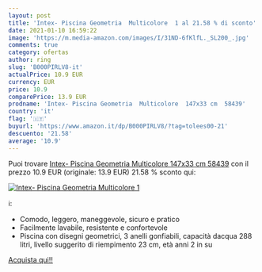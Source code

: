 ```yaml
---
layout: post
title: 'Intex- Piscina Geometria  Multicolore  1 al 21.58 % di sconto'
date: 2021-01-10 16:59:22
image: 'https://m.media-amazon.com/images/I/31ND-6fKlfL._SL200_.jpg'
comments: true
category: ofertas
author: ring
slug: 'B000PIRLV8-it'
actualPrice: 10.9 EUR
currency: EUR
price: 10.9
comparePrice: 13.9 EUR
prodname: 'Intex- Piscina Geometria  Multicolore  147x33 cm  58439'
country: 'it'
flag: '🇮🇹'
buyurl: 'https://www.amazon.it/dp/B000PIRLV8/?tag=tolees00-21'
descuento: '21.58'
average: '10.9'
---
```


Puoi trovare [Intex- Piscina Geometria  Multicolore  147x33 cm  58439](https://www.amazon.it/dp/B000PIRLV8/?tag=tolees00-21) con il prezzo 10.9 EUR (originale: 13.9 EUR) 21.58 % sconto qui:

[![Intex- Piscina Geometria  Multicolore  1](https://m.media-amazon.com/images/I/31ND-6fKlfL._SL200_.jpg)](https://www.amazon.it/dp/B000PIRLV8/?tag=tolees00-21)

ℹ️:

- Comodo, leggero, maneggevole, sicuro e pratico
- Facilmente lavabile, resistente e confortevole
- Piscina con disegni geometrici, 3 anelli gonfiabili, capacità dacqua 288 litri, livello suggerito di riempimento 23 cm, età anni 2 in su

[Acquista qui!!](https://www.amazon.it/dp/B000PIRLV8/?tag=tolees00-21)

